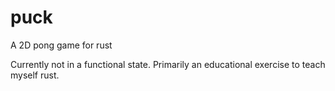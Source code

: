 # puck
A 2D pong game for rust

Currently not in a functional state. Primarily an educational exercise to teach myself rust.
